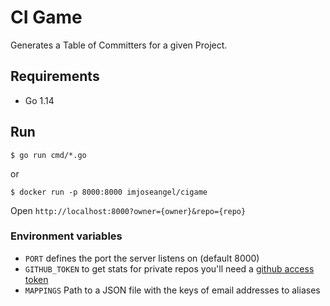 # CI Game

Generates a Table of Committers for a given Project.

## Requirements

- Go 1.14

## Run

`$ go run cmd/*.go`

or

`$ docker run -p 8000:8000 imjoseangel/cigame`

Open `http://localhost:8000?owner={owner}&repo={repo}`

### Environment variables

- `PORT` defines the port the server listens on (default 8000)
- `GITHUB_TOKEN` to get stats for private repos you'll need a [github access token](https://github.com/settings/tokens)
- `MAPPINGS` Path to a JSON file with the keys of email addresses to aliases
